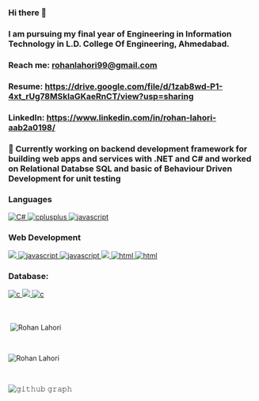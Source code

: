 ### Hi there 👋
### I am pursuing my final year of Engineering in Information Technology in L.D. College Of Engineering, Ahmedabad.

### Reach me: rohanlahori99@gmail.com
### Resume: https://drive.google.com/file/d/1zab8wd-P1-4xt_rUg78MSklaGKaeRnCT/view?usp=sharing
### LinkedIn: https://www.linkedin.com/in/rohan-lahori-aab2a0198/   
### 🌱 Currently working on backend development framework for building web apps and services with .NET and C# and worked on Relational Databse SQL and basic of Behaviour Driven Development for unit testing


<!--
**rohanlahori/rohanlahori** is a ✨ _special_ ✨ repository because its `README.md` (this file) appears on your GitHub profile.

Here are some ideas to get you started:

- 🔭 I’m currently working on ...
- 🌱 I’m currently learning ...
- 👯 I’m looking to collaborate on ...
- 🤔 I’m looking for help with ...
- 💬 Ask me about ...
- 📫 How to reach me: ...
- 😄 Pronouns: ...
- ⚡ Fun fact: ...
-->

<h3 align="left">Languages</h3>
<p align="left"> 
  <a href="https://www.cprogramming.com/" target="_blank"><img src="https://img.shields.io/badge/c%23-%23239120.svg?style=for-the-badge&logo=c-sharp&logoColor=white" alt="C#" />
    <a href="https://www.w3schools.com/cpp/" target="_blank"> <img src="https://img.shields.io/badge/C%2B%2B-00599C?style=for-the-badge&logo=c%2B%2B&logoColor=white" alt="cplusplus" /> </a><a href="javascript" target="_blank"> <img src="https://img.shields.io/badge/JavaScript-323330?style=for-the-badge&logo=javascript&logoColor=F7DF1E" alt="javascript" /></a>
  
  <h3 align="left">Web Development</h3>
  <a href="" target="_blank"> <img src="https://img.shields.io/badge/React-20232A?style=for-the-badge&logo=react&logoColor=61DAFB"><a href="javascript" target="_blank"> <img src="https://img.shields.io/badge/bootstrap-%23563D7C.svg?style=for-the-badge&logo=bootstrap&logoColor=white" alt="javascript" /> </a><a href="javascript" target="_blank"> <img src="https://img.shields.io/badge/MUI-%230081CB.svg?style=for-the-badge&logo=mui&logoColor=white" alt="javascript" /> </a>
  <a href="html" target="_blank"> <img src="https://img.shields.io/badge/Node.js-43853D?style=for-the-badge&logo=node.js&logoColor=white"> <img src="https://img.shields.io/badge/express.js-%23404d59.svg?style=for-the-badge&logo=express&logoColor=%2361DAFB" alt="html" /></a><a href="html" target="_blank"> <img src="https://img.shields.io/badge/Redux-593D88?style=for-the-badge&logo=redux&logoColor=white" alt="html" /> </a>
  
  <h3 align="left">Database:</h3>
  <a href="" target="_blank"> <img src="https://img.shields.io/badge/MongoDB-4EA94B?style=for-the-badge&logo=mongodb&logoColor=white" alt="c" />
    <a href="" target="_blank"> <img src="https://img.shields.io/badge/Microsoft%20SQL%20Server-CC2927?style=for-the-badge&logo=microsoft%20sql%20server&logoColor=white"/>
    </a>  <a href="" target="_blank"> <img src="https://img.shields.io/badge/MySQL-005C84?style=for-the-badge&logo=mysql&logoColor=white" alt="c" /> </a><br><br><br>
  
  <p>&nbsp;<img align="center" src="https://github-readme-stats.vercel.app/api?username=rohanlahori&show_icons=true&locale=en&theme=radical" alt="Rohan Lahori" /></p><br>


<p><img align="center" src="https://github-readme-streak-stats.herokuapp.com/?user=rohanlahori&theme=radical" alt="Rohan Lahori" /></p>

  
  <br/>

![𝚐𝚒𝚝𝚑𝚞𝚋 𝚐𝚛𝚊𝚙𝚑](https://activity-graph.herokuapp.com/graph?username=rohanlahori&theme=react-dark&hide_border=true&area=true)

<br/>

